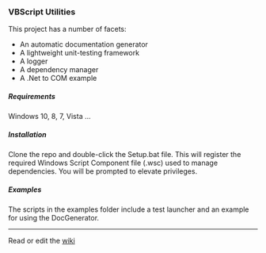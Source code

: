 ### VBScript Utilities

This project has a number of facets:

- An automatic documentation generator
- A lightweight unit-testing framework
- A logger
- A dependency manager
- A .Net to COM example

##### Requirements

Windows 10, 8, 7, Vista ...

##### Installation

Clone the repo and double-click the Setup.bat file. This will register the required Windows Script Component file (.wsc) used to manage dependencies. You will be prompted to elevate privileges.

##### Examples

The scripts in the examples folder include a test launcher and an example for using the DocGenerator.

---

Read or edit the [wiki](../../wiki)
